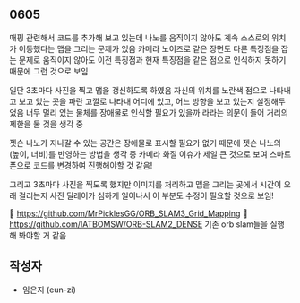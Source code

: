 ## 0605
매핑 관련해서 코드를 추가해 보고 있는데
나노를 움직이지 않아도 계속 스스로의 위치가 이동했다는 맵을 그리는 문제가 있음
카메라 노이즈로 같은 장면도 다른 특징점을 잡는 문제로
움직이지 않아도 이전 특징점과 현재 특징점을 같은 점으로 인식하지 못하기 때문에 그런 것으로 보임

일단 3초마다 사진을 찍고 맵을 갱신하도록 하였음
자신의 위치를 노란색 점으로 나타내고
보고 있는 곳을 파란 고깔로 나타내 어디에 있고, 어느 방향을 보고 있는지 설정해두었음
너무 멀리 있는 물체를 장애물로 인식할 필요가 있을까 라라는 의문이 들어 거리의 제한을 둘 것을 생각 중

젯슨 나노가 지나갈 수 있는 공간은 장애물로 표시할 필요가 없기 때문에 젯슨 나노의 (높이, 너비)를 반영하는 방법을 생각 중
카메라 화질 이슈가 제일 큰 것으로 보여 스마트폰으로 코드를 변경하여 진행해야할 것 같음!

그리고 3초마다 사진을 찍도록 했지만 이미지를 처리하고 맵을 그리는 곳에서 시간이 오래 걸리는지
사진 딜레이가 심하게 일어나서 이 부분도 수정이 필요할 것으로 보임!

📌 https://github.com/MrPicklesGG/ORB_SLAM3_Grid_Mapping  📌 https://github.com/IATBOMSW/ORB-SLAM2_DENSE
기존 orb slam들을 실행해 봐야할 거 같음

## 작성자

- 임은지 (eun-zi)

